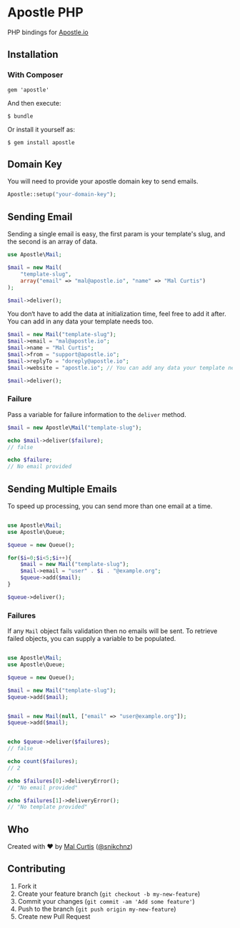 # Apostle PHP

PHP bindings for [Apostle.io](http://apostle.io)

## Installation

### With Composer

    gem 'apostle'

And then execute:

    $ bundle

Or install it yourself as:

    $ gem install apostle

## Domain Key

You will need to provide your apostle domain key to send emails.

```php
Apostle::setup("your-domain-key");
```

## Sending Email
Sending a single email is easy, the first param is your template's slug, and the second is an array of data.

```php
use Apostle\Mail;

$mail = new Mail(
	"template-slug",
	array("email" => "mal@apostle.io", "name" => "Mal Curtis")
);

$mail->deliver();
```

You don‘t have to add the data at initialization time, feel free to add it after. You can add in any data your template needs too.

```php
$mail = new Mail("template-slug");
$mail->email = "mal@apostle.io";
$mail->name = "Mal Curtis";
$mail->from = "support@apostle.io";
$mail->replyTo = "doreply@apostle.io";
$mail->website = "apostle.io"; // You can add any data your template needs

$mail->deliver();
```

### Failure

Pass a variable for failure information to the `deliver` method.

```php
$mail = new Apostle\Mail("template-slug");

echo $mail->deliver($failure);
// false

echo $failure;
// No email provided
```

## Sending Multiple Emails

To speed up processing, you can send more than one email at a time.

```php

use Apostle\Mail;
use Apostle\Queue;

$queue = new Queue();

for($i=0;$i<5;$i++){
	$mail = new Mail("template-slug");
	$mail->email = "user" . $i . "@example.org";
	$queue->add($mail);
}

$queue->deliver();
```

### Failures

If any `Mail` object fails validation then no emails will be sent. To retrieve failed objects, you can supply a variable to be populated.

```php

use Apostle\Mail;
use Apostle\Queue;

$queue = new Queue();

$mail = new Mail("template-slug");
$queue->add($mail);


$mail = new Mail(null, ["email" => "user@example.org"]);
$queue->add($mail);


echo $queue->deliver($failures);
// false

echo count($failures);
// 2

echo $failures[0]->deliveryError();
// "No email provided"

echo $failures[1]->deliveryError();
// "No template provided"
```


## Who
Created with ♥ by [Mal Curtis](http://github.com/snikch) ([@snikchnz](http://twitter.com/snikchnz))


## Contributing

1. Fork it
2. Create your feature branch (`git checkout -b my-new-feature`)
3. Commit your changes (`git commit -am 'Add some feature'`)
4. Push to the branch (`git push origin my-new-feature`)
5. Create new Pull Request





